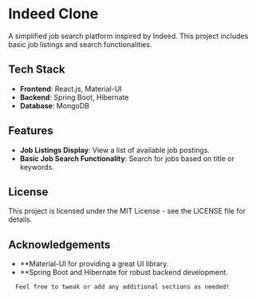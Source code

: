 # Indeed Clone

A simplified job search platform inspired by Indeed. This project includes basic job listings and search functionalities.

## Tech Stack

- **Frontend**: React.js, Material-UI
- **Backend**: Spring Boot, Hibernate
- **Database**: MongoDB

## Features

- **Job Listings Display**: View a list of available job postings.
- **Basic Job Search Functionality**: Search for jobs based on title or keywords.

## License
This project is licensed under the MIT License - see the LICENSE file for details.

## Acknowledgements
- **Material-UI for providing a great UI library.
- **Spring Boot and Hibernate for robust backend development.

 ```bash
   Feel free to tweak or add any additional sections as needed!
